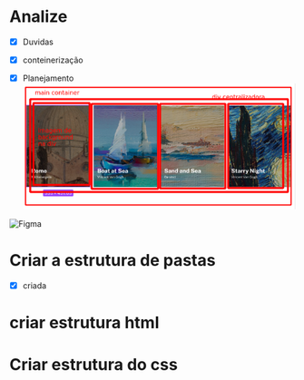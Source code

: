 # Analize

- [x] Duvidas

- [x] conteinerização

- [x] Planejamento 
![print](../designe/2022-11-09_06-11.png)

![Figma](https://www.figma.com/file/DYk9DZr6urB9MZ4iNt1a61/Desafio-HTML-%2B-CSS?node-id=3%3A36)

# Criar a estrutura de pastas

-[x] criada

# criar estrutura html


# Criar estrutura do css

